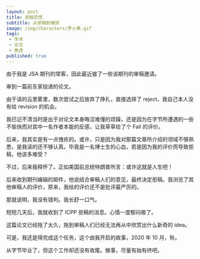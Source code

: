 ```yaml
---
layout: post
title: 拒稿恐慌
subtitle: 从拒稿到被拒
image: /img/characters/罗小黑.gif
tags:
 - 学术
 - 论文
 - 焦虑
published: true
---
```


由于我是 JSA 期刊的常客，因此最近接了一些该期刊的审稿邀请。

审到一篇前东家投递的论文。

由于读的云里雾里，数次尝试之后放弃了挣扎，直接选择了 reject，我自己本人没有给 revision 的机会。

我已记不清当时是出于对论文本身晦涩难懂的烦躁，还是因为在字节所遭遇的一些不愉快而对其中一名作者本能的反感，让我草草给了个 Fail 的评价。

后来，我其实是有一点愧疚的。或许，只是因为我对那篇文章所介绍的领域不够熟悉，是我读的还不够认真。毕竟是一名博士生的心血，若是因为我的评价而导致拒稿，他该多难受？

不过，后来我释怀了。正如美国前总统特朗普所言：或许这就是人生吧！

后来收到期刊编辑的邮件，他说结合审稿人们的意见，最终决定拒稿。我浏览了其他审稿人的评价，原来，我给的评价还不是批评最严厉的。

那就说明，我没有错判。我长舒一口气。

短短几天后，我就收到了 ICPP 拒稿的消息。心情一度郁闷极了。

这篇论文已经拖了太久，拖到审稿人们已经无法再从中欣赏出什么新奇的 idea。

可是，我还是得完成这个任务，这个由我开启的故事，2020 年 10 月，秋。

从字节毕业了，但这个工作却还没有收尾。做事，尽量有始有终吧。
